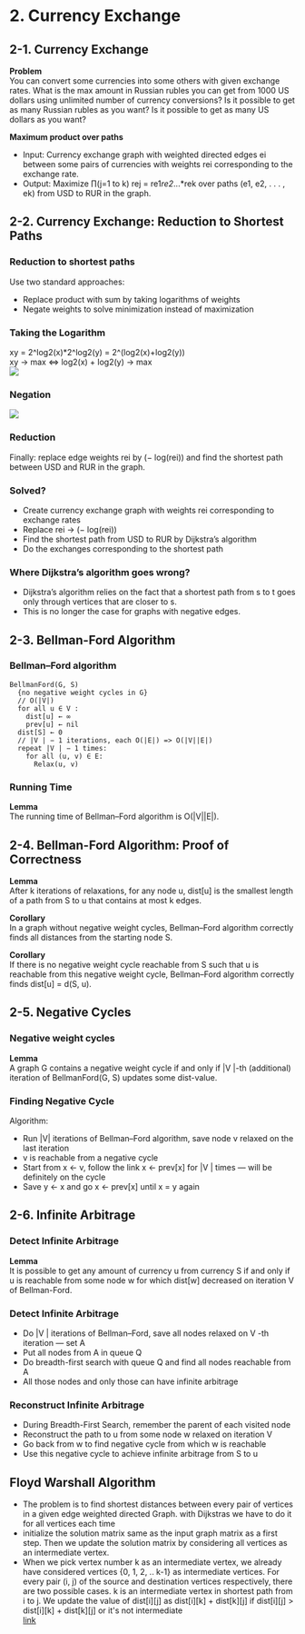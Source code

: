 # 2. Currency Exchange
## 2-1. Currency Exchange
**Problem**</br>
You can convert some currencies into some others with given exchange rates. 
What is the max amount in Russian rubles you can get from 1000 US dollars using unlimited number of currency conversions? 
Is it possible to get as many Russian rubles as you want? Is it possible to get as many US dollars as you want? </br>

**Maximum product over paths** </br>
* Input: Currency exchange graph with weighted directed edges ei between some pairs of currencies with weights rei corresponding to the exchange rate. </br>
* Output: Maximize ∏︀(j=1 to k) rej = re1*re2*...*rek over paths (e1, e2, . . . , ek) from USD to RUR in the graph. </br>

## 2-2. Currency Exchange: Reduction to Shortest Paths
### Reduction to shortest paths
Use two standard approaches:</br>
* Replace product with sum by taking logarithms of weights</br>
* Negate weights to solve minimization instead of maximization</br>

### Taking the Logarithm
xy = 2^log2(x)*2^log2(y) = 2^(log2(x)+log2(y))</br>
xy → max ⇔ log2(x) + log2(y) → max</br>
<img src='http://i.imgur.com/BQ4j9ks.png'></br>

### Negation
<img src='http://i.imgur.com/qQ5awkg.png'></br>

### Reduction
Finally: replace edge weights rei by (− log(rei)) and find the shortest path between USD and RUR in the graph.

### Solved?
* Create currency exchange graph with weights rei corresponding to exchange rates</br>
* Replace rei → (− log(rei))</br>
* Find the shortest path from USD to RUR by Dijkstra’s algorithm</br>
* Do the exchanges corresponding to the shortest path</br>

### Where Dijkstra’s algorithm goes wrong?
* Dijkstra’s algorithm relies on the fact that a shortest path from s to t goes only through vertices that are closer to s.</br>
* This is no longer the case for graphs with negative edges.</br>

## 2-3. Bellman-Ford Algorithm
### Bellman–Ford algorithm
```
BellmanFord(G, S)
  {no negative weight cycles in G}
  // O(|V|)
  for all u ∈ V : 
    dist[u] ← ∞
    prev[u] ← nil
  dist[S] ← 0
  // |V | − 1 iterations, each O(|E|) => O(|V||E|)
  repeat |V | − 1 times: 
    for all (u, v) ∈ E:
      Relax(u, v)
```

### Running Time
**Lemma**</br>
The running time of Bellman–Ford algorithm is O(|V||E|).</br>

## 2-4. Bellman-Ford Algorithm: Proof of Correctness
**Lemma**</br>
After k iterations of relaxations, for any node u, dist[u] is the smallest length of a path from S to u that contains at most k edges.</br>

**Corollary**</br>
In a graph without negative weight cycles, Bellman–Ford algorithm correctly finds all distances from the starting node S.</br>

**Corollary**</br>
If there is no negative weight cycle reachable from S such that u is reachable from this negative weight cycle, Bellman–Ford algorithm correctly finds dist[u] = d(S, u).</br>

## 2-5. Negative Cycles
### Negative weight cycles
**Lemma**</br>
A graph G contains a negative weight cycle if and only if |V |-th (additional) iteration of BellmanFord(G, S) updates some dist-value.</br>

### Finding Negative Cycle
Algorithm:</br>
* Run |V| iterations of Bellman–Ford algorithm, save node v relaxed on the last iteration</br>
* v is reachable from a negative cycle</br>
* Start from x ← v, follow the link x ← prev[x] for |V | times — will be definitely on the cycle</br>
* Save y ← x and go x ← prev[x] until x = y again</br>

## 2-6. Infinite Arbitrage
### Detect Infinite Arbitrage
**Lemma**</br>
It is possible to get any amount of currency u from currency S if and only if u is reachable from some node w for which dist[w] decreased on iteration V of Bellman-Ford.</br>

### Detect Infinite Arbitrage
* Do |V | iterations of Bellman–Ford, save all nodes relaxed on V -th iteration — set A</br>
* Put all nodes from A in queue Q</br>
* Do breadth-first search with queue Q and find all nodes reachable from A</br>
* All those nodes and only those can have infinite arbitrage</br>

### Reconstruct Infinite Arbitrage
* During Breadth-First Search, remember the parent of each visited node</br>
* Reconstruct the path to u from some node w relaxed on iteration V</br>
* Go back from w to find negative cycle from which w is reachable</br>
* Use this negative cycle to achieve infinite arbitrage from S to u</br>

## Floyd Warshall Algorithm
* The problem is to find shortest distances between every pair of vertices in a given edge weighted directed Graph. with Dijkstras we have to do it for all vertices each time
* initialize the solution matrix same as the input graph matrix as a first step. Then we update the solution matrix by considering all vertices as an intermediate vertex.
* When we pick vertex number k as an intermediate vertex, we already have considered vertices {0, 1, 2, .. k-1} as intermediate vertices. For every pair (i, j) of the source and destination vertices respectively, there are two possible cases. k is an intermediate vertex in shortest path from i to j. We update the value of dist[i][j] as dist[i][k] + dist[k][j] if dist[i][j] > dist[i][k] + dist[k][j] or it's not intermediate  
[link](https://www.geeksforgeeks.org/floyd-warshall-algorithm-dp-16/)
